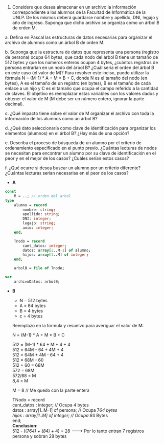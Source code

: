 1. Considere que desea almacenar en un archivo la información correspondiente a los
alumnos de la Facultad de Informática de la UNLP. De los mismos deberá guardarse
nombre y apellido, DNI, legajo y año de ingreso. Suponga que dicho archivo se organiza
como un árbol B de orden M.

a. Defina en Pascal las estructuras de datos necesarias para organizar el archivo de
alumnos como un árbol B de orden M.

b. Suponga que la estructura de datos que representa una persona (registro de
persona) ocupa 64 bytes, que cada nodo del árbol B tiene un tamaño de 512
bytes y que los números enteros ocupan 4 bytes, ¿cuántos registros de persona
entrarían en un nodo del árbol B? ¿Cuál sería el orden del árbol B en este caso (el
valor de M)? Para resolver este inciso, puede utilizar la fórmula N = (M-1) * A + M *
B + C, donde N es el tamaño del nodo (en bytes), A es el tamaño de un registro
(en bytes), B es el tamaño de cada enlace a un hijo y C es el tamaño que ocupa
el campo referido a la cantidad de claves. El objetivo es reemplazar estas
variables con los valores dados y obtener el valor de M (M debe ser un número
entero, ignorar la parte decimal).

c. ¿Qué impacto tiene sobre el valor de M organizar el archivo con toda la
información de los alumnos como un árbol B?

d. ¿Qué dato seleccionaría como clave de identificación para organizar los
elementos (alumnos) en el árbol B? ¿Hay más de una opción?

e. Describa el proceso de búsqueda de un alumno por el criterio de ordenamiento
especificado en el punto previo. ¿Cuántas lecturas de nodos se necesitan para
encontrar un alumno por su clave de identificación en el peor y en el mejor de
los casos? ¿Cuáles serían estos casos?

f. ¿Qué ocurre si desea buscar un alumno por un criterio diferente? ¿Cuántas
lecturas serían necesarias en el peor de los casos?

- **A**
```pascal
const 
    M = ..; // orden del arbol
type 
    alumno = record 
        nombre: string;
        apellido: string;
        DNI: integer;
        legajo: string;
        anio: integer;
    end;

    Tnodo = record 
        cant_datos: integer;
        datos: array[1..M-1] of alumno;
        hijos: array[1..M] of integer;
    end;

    arbolB = file of Tnodo;

var 
    archivoDatos: arbolB;
```

- **B**
    - N = 512 bytes
    - A = 64 bytes
    - B = 4 bytes
    - c = 4 bytes 
    
    Reemplazo en la formula y resuelvo para averiguar el valor de M:

    N = (M-1) * A + M * B + C

    512 = (M-1) * 64 + M * 4 + 4  
    512 = 64M - 64 + 4M + 4  
    512 = 64M + 4M - 64 + 4  
    512 = 68M - 60  
    512 + 60 = 68M  
    572 = 68M  
    572/68 = M  
    8,4 = M  

    M = 8    // Me quedo con la parte entera

    TNodo = record  
        cant_datos : integer; // Ocupa 4 bytes  
        datos : array[1..M-1] of persona; // Ocupa 7*64 bytes  
        hijos : array[1..M] of integer; // Ocupa 8*4 Bytes  
    end;  
**Conclusion:**  
 512 - ((7*64) + (8*4) + 4) = 28 ---> Por lo tanto entran 7 registros persona y sobran 28 bytes




    
    


















